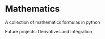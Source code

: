 # Mathematics

A collection of mathematics formulas in python

Future projects: Derivatives and Integration
